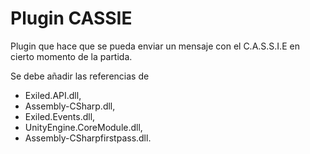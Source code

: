 # Plugin CASSIE
Plugin que hace que se pueda enviar un mensaje con el C.A.S.S.I.E en cierto momento de la partida.

Se debe añadir las referencias de 
- Exiled.API.dll, 
- Assembly-CSharp.dll, 
- Exiled.Events.dll, 
- UnityEngine.CoreModule.dll,
- Assembly-CSharpfirstpass.dll.
